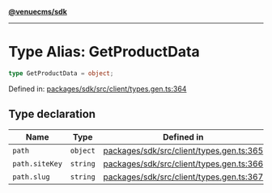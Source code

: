 [**@venuecms/sdk**](../Index.md)

***

# Type Alias: GetProductData

```ts
type GetProductData = object;
```

Defined in: [packages/sdk/src/client/types.gen.ts:364](https://github.com/venuecms/sdk/blob/dfe07bbbcbeec8ddfda43f5a7fc98ecc9dc8ce66/packages/sdk/src/client/types.gen.ts#L364)

## Type declaration

| Name | Type | Defined in |
| ------ | ------ | ------ |
| <a id="path"></a> `path` | `object` | [packages/sdk/src/client/types.gen.ts:365](https://github.com/venuecms/sdk/blob/dfe07bbbcbeec8ddfda43f5a7fc98ecc9dc8ce66/packages/sdk/src/client/types.gen.ts#L365) |
| `path.siteKey` | `string` | [packages/sdk/src/client/types.gen.ts:366](https://github.com/venuecms/sdk/blob/dfe07bbbcbeec8ddfda43f5a7fc98ecc9dc8ce66/packages/sdk/src/client/types.gen.ts#L366) |
| `path.slug` | `string` | [packages/sdk/src/client/types.gen.ts:367](https://github.com/venuecms/sdk/blob/dfe07bbbcbeec8ddfda43f5a7fc98ecc9dc8ce66/packages/sdk/src/client/types.gen.ts#L367) |

